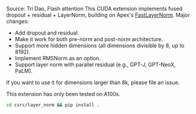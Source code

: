Source: Tri Dao, Flash attention
This CUDA extension implements fused dropout + residual + LayerNorm, building on
Apex's [FastLayerNorm](https://github.com/NVIDIA/apex/tree/master/apex/contrib/layer_norm).
Major changes:
- Add dropout and residual.
- Make it work for both pre-norm and post-norm architecture.
- Support more hidden dimensions (all dimensions divisible by 8, up to 8192).
- Implement RMSNorm as an option.
- Support layer norm with parallel residual (e.g., GPT-J, GPT-NeoX, PaLM).

If you want to use it for dimensions larger than 8k, please file an issue.

This extension has only been tested on A100s.

```sh
cd csrc/layer_norm && pip install .
```
